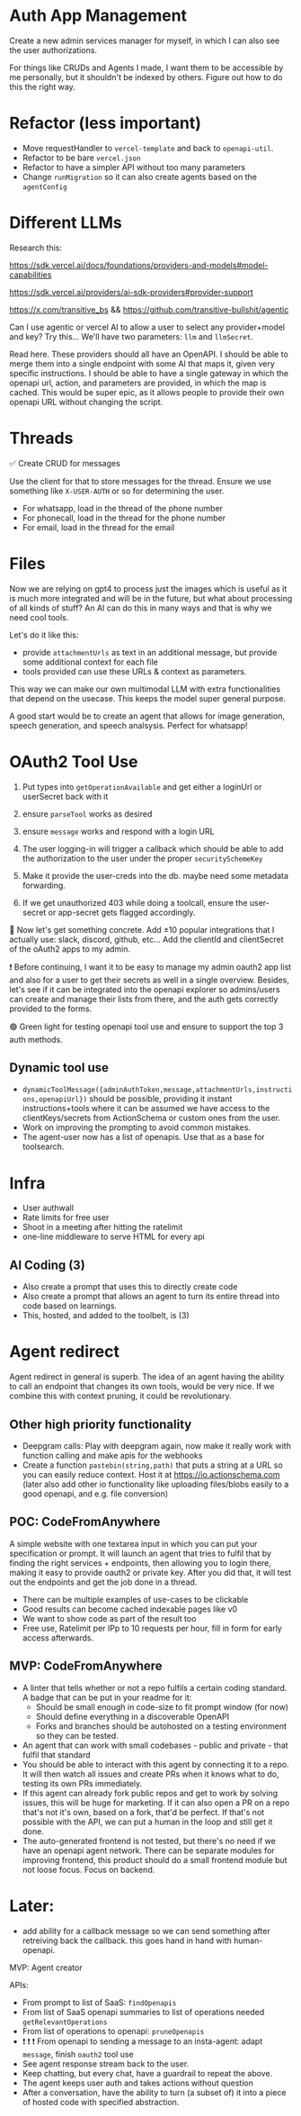 # Auth App Management

Create a new admin services manager for myself, in which I can also see the user authorizations.

For things like CRUDs and Agents I made, I want them to be accessible by me personally, but it shouldn't be indexed by others. Figure out how to do this the right way.

# Refactor (less important)

- Move requestHandler to `vercel-template` and back to `openapi-util`.
- Refactor to be bare `vercel.json`
- Refactor to have a simpler API without too many parameters
- Change `runMigration` so it can also create agents based on the `agentConfig`

# Different LLMs

Research this:

https://sdk.vercel.ai/docs/foundations/providers-and-models#model-capabilities

https://sdk.vercel.ai/providers/ai-sdk-providers#provider-support

https://x.com/transitive_bs && https://github.com/transitive-bullshit/agentic

Can I use agentic or vercel AI to allow a user to select any provider+model and key? Try this... We'll have two parameters: `llm` and `llmSecret`.

Read here. These providers should all have an OpenAPI. I should be able to merge them into a single endpoint with some AI that maps it, given very specific instructions. I should be able to have a single gateway in which the openapi url, action, and parameters are provided, in which the map is cached. This would be super epic, as it allows people to provide their own openapi URL without changing the script.

# Threads

✅ Create CRUD for messages

Use the client for that to store messages for the thread. Ensure we use something like `X-USER-AUTH` or so for determining the user.

- For whatsapp, load in the thread of the phone number
- For phonecall, load in the thread for the phone number
- For email, load in the thread for the email

# Files

Now we are relying on gpt4 to process just the images which is useful as it is much more integrated and will be in the future, but what about processing of all kinds of stuff? An AI can do this in many ways and that is why we need cool tools.

Let's do it like this:

- provide `attachmentUrls` as text in an additional message, but provide some additional context for each file
- tools provided can use these URLs & context as parameters.

This way we can make our own multimodal LLM with extra functionalities that depend on the usecase. This keeps the model super general purpose.

A good start would be to create an agent that allows for image generation, speech generation, and speech analsysis. Perfect for whatsapp!

# OAuth2 Tool Use

1. Put types into `getOperationAvailable` and get either a loginUrl or userSecret back with it

2. ensure `parseTool` works as desired

3. ensure `message` works and respond with a login URL

4. The user logging-in will trigger a callback which should be able to add the authorization to the user under the proper `securitySchemeKey`

5. Make it provide the user-creds into the db. maybe need some metadata forwarding.

6. If we get unauthorized 403 while doing a toolcall, ensure the user-secret or app-secret gets flagged accordingly.

🎉 Now let's get something concrete. Add ±10 popular integrations that I actually use: slack, discord, github, etc... Add the clientId and clientSecret of the oAuth2 apps to my admin.

❗️ Before continuing, I want it to be easy to manage my admin oauth2 app list and also for a user to get their secrets as well in a single overview. Besides, let's see if it can be integrated into the openapi explorer so admins/users can create and manage their lists from there, and the auth gets correctly provided to the forms.

🟢 Green light for testing openapi tool use and ensure to support the top 3 auth methods.

## Dynamic tool use

- `dynamicToolMessage({adminAuthToken,message,attachmentUrls,instructions,openapiUrl})` should be possible, providing it instant instructions+tools where it can be assumed we have access to the clientKeys/secrets from ActionSchema or custom ones from the user.
- Work on improving the prompting to avoid common mistakes.
- The agent-user now has a list of openapis. Use that as a base for toolsearch.

# Infra

- User authwall
- Rate limits for free user
- Shoot in a meeting after hitting the ratelimit
- one-line middleware to serve HTML for every api

## AI Coding (3)

- Also create a prompt that uses this to directly create code
- Also create a prompt that allows an agent to turn its entire thread into code based on learnings.
- This, hosted, and added to the toolbelt, is (3)

# Agent redirect

Agent redirect in general is superb. The idea of an agent having the ability to call an endpoint that changes its own tools, would be very nice. If we combine this with context pruning, it could be revolutionary.

## Other high priority functionality

- Deepgram calls: Play with deepgram again, now make it really work with function calling and make apis for the webhooks
- Create a function `pastebin(string,path)` that puts a string at a URL so you can easily reduce context. Host it at https://io.actionschema.com (later also add other io functionality like uploading files/blobs easily to a good openapi, and e.g. file conversion)

<!--
Below here is more brainstorm than actual todo... we want to get something to market!

What can I demo to developers in a way that they're excited about? Think 30s video, super clear message.
-->

## POC: CodeFromAnywhere

A simple website with one textarea input in which you can put your specification or prompt. It will launch an agent that tries to fulfil that by finding the right services + endpoints, then allowing you to login there, making it easy to provide oauth2 or private key. After you did that, it will test out the endpoints and get the job done in a thread.

- There can be multiple examples of use-cases to be clickable
- Good results can become cached indexable pages like v0
- We want to show code as part of the result too
- Free use, Ratelimit per IPp to 10 requests per hour, fill in form for early access afterwards.

## MVP: CodeFromAnywhere

- A linter that tells whether or not a repo fulfils a certain coding standard. A badge that can be put in your readme for it:
  - Should be small enough in code-size to fit prompt window (for now)
  - Should define everything in a discoverable OpenAPI
  - Forks and branches should be autohosted on a testing environment so they can be tested.
- An agent that can work with small codebases - public and private - that fulfil that standard
- You should be able to interact with this agent by connecting it to a repo. It will then watch all issues and create PRs when it knows what to do, testing its own PRs immediately.
- If this agent can already fork public repos and get to work by solving issues, this will be huge for marketing. If it can also open a PR on a repo that's not it's own, based on a fork, that'd be perfect. If that's not possible with the API, we can put a human in the loop and still get it done.
- The auto-generated frontend is not tested, but there's no need if we have an openapi agent network. There can be separate modules for improving frontend, this product should do a small frontend module but not loose focus. Focus on backend.

# Later:

- add ability for a callback message so we can send something after retreiving back the callback. this goes hand in hand with human-openapi.

MVP: Agent creator

APIs:

- From prompt to list of SaaS: `findOpenapis`
- From list of SaaS openapi summaries to list of operations needed `getRelevantOperations`
- From list of operations to openapi: `pruneOpenapis`
- ❗️ ❗️ ❗️ From openapi to sending a message to an insta-agent: adapt `message`, finish `oauth2` tool use
- See agent response stream back to the user.
- Keep chatting, but every chat, have a guardrail to repeat the above.
- The agent keeps user auth and takes actions without question
- After a conversation, have the ability to turn (a subset of) it into a piece of hosted code with specified abstraction.
